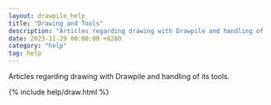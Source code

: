 ```yaml
---
layout: drawpile_help
title: "Drawing and Tools"
description: "Articles regarding drawing with Drawpile and handling of its tools."
date: 2023-11-29 00:00:00 +0200
category: "help"
tag: help
---
```


Articles regarding drawing with Drawpile and handling of its tools.

{% include help/draw.html %}
